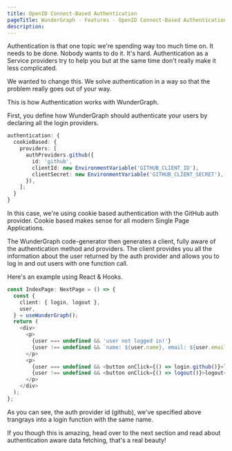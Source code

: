 ```yaml
---
title: OpenID Connect-Based Authentication
pageTitle: WunderGraph - Features - OpenID Connect-Based Authentication
description:
---
```


Authentication is that one topic we're spending way too much time on.
It needs to be done.
Nobody wants to do it.
It's hard.
Authentication as a Service providers try to help you but at the same time don't really make it less complicated.

We wanted to change this.
We solve authentication in a way so that the problem really goes out of your way.

This is how Authentication works with WunderGraph.

First, you define how WunderGraph should authenticate your users by declaring all the login providers.

```typescript
authentication: {
  cookieBased: {
    providers: [
      authProviders.github({
        id: 'github',
        clientId: new EnvironmentVariable('GITHUB_CLIENT_ID'),
        clientSecret: new EnvironmentVariable('GITHUB_CLIENT_SECRET'),
      }),
    ];
  }
}
```

In this case, we're using cookie based authentication with the GitHub auth provider.
Cookie based makes sense for all modern Single Page Applications.

The WunderGraph code-generator then generates a client, fully aware of the authentication method and providers.
The client provides you all the information about the user returned by the auth provider and allows you to log in and out users with one function call.

Here's an example using React & Hooks.

```typescript jsx
const IndexPage: NextPage = () => {
  const {
    client: { login, logout },
    user,
  } = useWunderGraph();
  return (
    <div>
      <p>
        {user === undefined && 'user not logged in!'}
        {user !== undefined && `name: ${user.name}, email: ${user.email}`}
      </p>
      <p>
        {user === undefined && <button onClick={() => login.github()}>login</button>}
        {user !== undefined && <button onClick={() => logout()}>logout</button>}
      </p>
    </div>
  );
};
```

As you can see, the auth provider id (github), we've specified above trangrays into a login function with the same name.

If you though this is amazing, head over to the next section and read about authentication aware data fetching, that's a real beauty!
